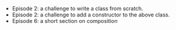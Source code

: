 * Episode 2: a challenge to write a class from scratch.
* Episode 2: a challenge to add a constructor to the above class.
* Episode 6: a short section on composition
